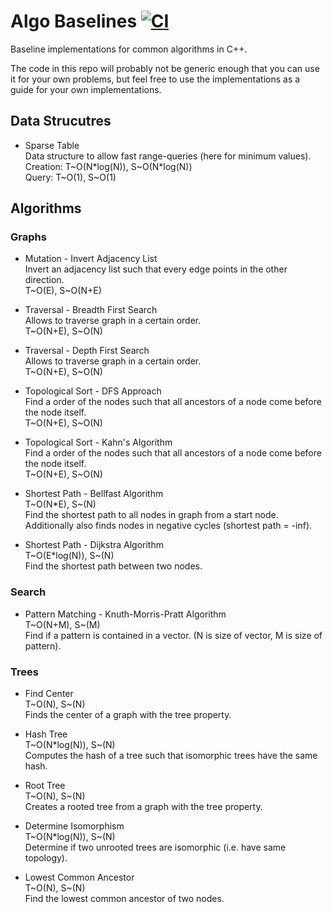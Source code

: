 # Algo Baselines [![CI](https://github.com/lgulich/algo_baselines/actions/workflows/ci.yml/badge.svg?branch=master)](https://github.com/lgulich/algo_baselines/actions/workflows/ci.yml)

Baseline implementations for common algorithms in C++.

The code in this repo will probably not be generic enough that you can use it
for your own problems, but feel free to use the implementations as a guide for
your own implementations.

## Data Strucutres

* Sparse Table<br>
  Data structure to allow fast range-queries (here for minimum values).<br>
  Creation: T\~O(N\*log(N)), S\~O(N\*log(N))<br>
  Query: T\~O(1), S\~O(1)

## Algorithms

### Graphs

* Mutation - Invert Adjacency List<br>
  Invert an adjacency list such that every edge points in the other
  direction.<br>
  T\~O(E), S\~O(N+E)

* Traversal - Breadth First Search<br>
  Allows to traverse graph in a certain order.<br>
  T\~O(N+E), S\~O(N)

* Traversal - Depth First Search<br>
  Allows to traverse graph in a certain order.<br>
  T\~O(N+E), S\~O(N)

* Topological Sort - DFS Approach<br>
  Find a order of the nodes such that all ancestors of a node come before the
  node itself.<br>
  T\~O(N+E), S\~O(N)

* Topological Sort - Kahn's Algorithm<br>
  Find a order of the nodes such that all ancestors of a node come before the
  node itself.<br>
  T\~O(N+E), S\~O(N)

* Shortest Path - Bellfast Algorithm<br>
  T\~O(N\*E), S\~(N)<br>
  Find the shortest path to all nodes in graph from a start node. Additionally
  also finds nodes in negative cycles (shortest path = -inf).

* Shortest Path - Dijkstra Algorithm<br>
  T\~O(E\*log(N)), S\~(N)<br>
  Find the shortest path between two nodes.


### Search

* Pattern Matching - Knuth-Morris-Pratt Algorithm<br>
  T\~O(N+M), S\~(M)<br>
  Find if a pattern is contained in a vector. (N is size of vector, M is size of
  pattern).


### Trees

* Find Center<br>
  T\~O(N), S\~(N)<br>
  Finds the center of a graph with the tree property.

* Hash Tree<br>
  T\~O(N\*log(N)), S\~(N)<br>
  Computes the hash of a tree such that isomorphic trees have the same hash.

* Root Tree<br>
  T\~O(N), S\~(N)<br>
  Creates a rooted tree from a graph with the tree property.

* Determine Isomorphism<br>
  T\~O(N\*log(N)), S\~(N)<br>
  Determine if two unrooted trees are isomorphic (i.e. have same topology).

* Lowest Common Ancestor<br>
  T\~O(N), S\~(N)<br>
  Find the lowest common ancestor of two nodes.
